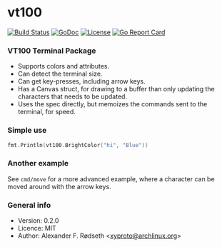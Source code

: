 # vt100

[![Build Status](https://travis-ci.org/xyproto/vt100.svg?branch=master)](https://travis-ci.org/xyproto/vt100) [![GoDoc](https://godoc.org/github.com/xyproto/vt100?status.svg)](https://godoc.org/github.com/xyproto/vt100) [![License](https://img.shields.io/badge/license-MIT-green.svg?style=flat)](https://raw.githubusercontent.com/xyproto/vt100/master/LICENSE) [![Go Report Card](https://goreportcard.com/badge/github.com/xyproto/vt100)](https://goreportcard.com/report/github.com/xyproto/vt100)

### VT100 Terminal Package

* Supports colors and attributes.
* Can detect the terminal size.
* Can get key-presses, including arrow keys.
* Has a Canvas struct, for drawing to a buffer than only updating the characters that needs to be updated.
* Uses the spec directly, but memoizes the commands sent to the terminal, for speed.

### Simple use

```go
fmt.Println(vt100.BrightColor("hi", "Blue"))
```

### Another example

See `cmd/move` for a more advanced example, where a character can be moved around with the arrow keys.

### General info

* Version: 0.2.0
* Licence: MIT
* Author: Alexander F. Rødseth &lt;xyproto@archlinux.org&gt;
